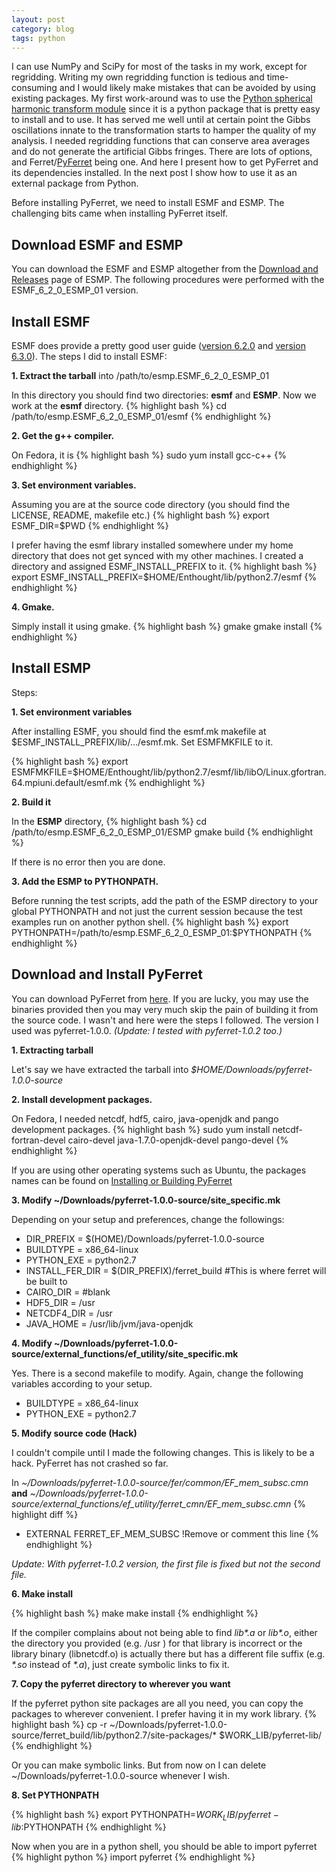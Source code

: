 ```yaml
---
layout: post
category: blog
tags: python
---
```


I can use NumPy and SciPy for most of the tasks in my work, except for regridding.  Writing my own regridding function is tedious and time-consuming and I would likely make mistakes that can be avoided by using existing packages.  My first work-around was to use the [Python spherical harmonic transform module](https://code.google.com/p/pyspharm/) since it is a python package that is pretty easy to install and to use.  It has served me well until at certain point the Gibbs oscillations innate to the transformation starts to hamper the quality of my analysis. <!--start-excerpt-->
 I needed regridding functions that can conserve area averages and do not generate the artificial Gibbs fringes.  There are lots of options, and Ferret/[PyFerret](http://ferret.pmel.noaa.gov/Ferret/documentation/pyferret) being one.  And here I present how to get PyFerret and its dependencies installed.  <!--end-excerpt-->  In the next post I show how to use it as an external package from Python.

Before installing PyFerret, we need to install ESMF and ESMP.  The challenging bits came when installing PyFerret itself.


Download ESMF and ESMP
-------------------------------
You can download the ESMF and ESMP altogether from the [Download and Releases](https://earthsystemcog.org/projects/esmp/releases) page of ESMP.  The following procedures were performed with the ESMF_6_2_0_ESMP_01 version.

Install ESMF
-------------------------------
ESMF does provide a pretty good user guide ([version 6.2.0](http://www.earthsystemmodeling.org/esmf_releases/non_public/ESMF_6_2_0/ESMF_usrdoc/) and [version 6.3.0](http://www.earthsystemmodeling.org/esmf_releases/public/ESMF_6_3_0r/ESMF_usrdoc/)).  The steps I did to install ESMF:

**1. Extract the tarball** into /path/to/esmp.ESMF_6_2_0_ESMP_01

In this directory you should find two directories: **esmf** and **ESMP**.  Now we work at the **esmf** directory.
{% highlight bash %}
cd /path/to/esmp.ESMF_6_2_0_ESMP_01/esmf
{% endhighlight %}

**2. Get the g++ compiler.**

On Fedora, it is
{% highlight bash %}
sudo yum install gcc-c++
{% endhighlight %}

**3. Set environment variables.**

Assuming you are at the source code directory (you should find the LICENSE, README, makefile etc.)
{% highlight bash %}
export ESMF_DIR=$PWD
{% endhighlight %}

I prefer having the esmf library installed somewhere under my home directory that does not get synced with my other machines.  I created a directory and assigned ESMF_INSTALL_PREFIX to it.
{% highlight bash %}
export ESMF_INSTALL_PREFIX=$HOME/Enthought/lib/python2.7/esmf
{% endhighlight %}

**4. Gmake.**

Simply install it using gmake.
{% highlight bash %}
gmake
gmake install
{% endhighlight %}


Install ESMP
---
Steps:

**1. Set environment variables**

After installing ESMF, you should find the esmf.mk makefile at $ESMF_INSTALL_PREFIX/lib/.../esmf.mk.  Set ESMFMKFILE to it.

{% highlight bash %}
export ESMFMKFILE=$HOME/Enthought/lib/python2.7/esmf/lib/libO/Linux.gfortran.64.mpiuni.default/esmf.mk
{% endhighlight %}

**2. Build it**

In the **ESMP** directory,
{% highlight bash %}
cd /path/to/esmp.ESMF_6_2_0_ESMP_01/ESMP
gmake build
{% endhighlight %}

If there is no error then you are done.

**3. Add the ESMP to PYTHONPATH.**

Before running the test scripts, add the path of the ESMP directory to your global PYTHONPATH and not just the current session because the test examples run on another python shell.
{% highlight bash %}
export PYTHONPATH=/path/to/esmp.ESMF_6_2_0_ESMP_01:$PYTHONPATH
{% endhighlight %}


Download and Install PyFerret
---
You can download PyFerret from [here](http://ferret.pmel.noaa.gov/Ferret/downloads/pyferret/).  If you are lucky, you may use the binaries provided then you may very much skip the pain of building it from the source code.  I wasn't and here were the steps I followed.  The version I used was pyferret-1.0.0.  *(Update: I tested with pyferret-1.0.2 too.)*

**1. Extracting tarball**

Let's say we have extracted the tarball into *$HOME/Downloads/pyferret-1.0.0-source*

**2. Install development packages.**

On Fedora, I needed netcdf, hdf5, cairo, java-openjdk and pango development packages.
{% highlight bash %}
sudo yum install netcdf-fortran-devel cairo-devel java-1.7.0-openjdk-devel pango-devel
{% endhighlight %}

If you are using other operating systems such as Ubuntu, the packages names can be found on [Installing or Building PyFerret](http://ferret.pmel.noaa.gov/Ferret/documentation/pyferret/build-install/)


**3. Modify ~/Downloads/pyferret-1.0.0-source/site_specific.mk**

Depending on your setup and preferences, change the followings:

- DIR_PREFIX 	    = $(HOME)/Downloads/pyferret-1.0.0-source
- BUILDTYPE	        = x86_64-linux
- PYTHON_EXE	    = python2.7
- INSTALL_FER_DIR	= $(DIR_PREFIX)/ferret_build  #This is where ferret will be built to
- CAIRO_DIR	        =                             #blank
- HDF5_DIR	        = /usr
- NETCDF4_DIR	    = /usr
- JAVA_HOME	        = /usr/lib/jvm/java-openjdk


**4. Modify ~/Downloads/pyferret-1.0.0-source/external_functions/ef_utility/site_specific.mk**

Yes.  There is a second makefile to modify.  Again, change the following variables according to your setup.

- BUILDTYPE  = x86_64-linux
- PYTHON_EXE = python2.7


**5. Modify source code (Hack)**

I couldn't compile until I made the following changes.  This is likely to be a hack.  PyFerret has not crashed so far.

In *~/Downloads/pyferret-1.0.0-source/fer/common/EF_mem_subsc.cmn* **and** *~/Downloads/pyferret-1.0.0-source/external_functions/ef_utility/ferret_cmn/EF_mem_subsc.cmn*
{% highlight diff %}
-	EXTERNAL FERRET_EF_MEM_SUBSC  !Remove or comment this line
{% endhighlight %}

*Update: With pyferret-1.0.2 version, the first file is fixed but not the second file.*

**6. Make install**

{% highlight bash %}
make
make install
{% endhighlight %}

If the compiler complains about not being able to find *lib\*.a* or *lib\*.o*, either the directory you provided (e.g. /usr ) for that library is incorrect or the library binary (libnetcdf.o) is actually there but has a different file suffix (e.g. *\*.so* instead of *\*.a*), just create symbolic links to fix it.


**7. Copy the pyferret directory to wherever you want**

If the pyferret python site packages are all you need, you can copy the packages to wherever convenient.  I prefer having it in my work library.
{% highlight bash %}
cp -r ~/Downloads/pyferret-1.0.0-source/ferret_build/lib/python2.7/site-packages/* $WORK_LIB/pyferret-lib/
{% endhighlight %}

Or you can make symbolic links.  But from now on I can delete ~/Downloads/pyferret-1.0.0-source whenever I wish.

**8. Set PYTHONPATH**

{% highlight bash %}
export PYTHONPATH=$WORK_LIB/pyferret-lib:$PYTHONPATH
{% endhighlight %}

Now when you are in a python shell, you should be able to import pyferret
{% highlight python %}
import pyferret
{% endhighlight %}
